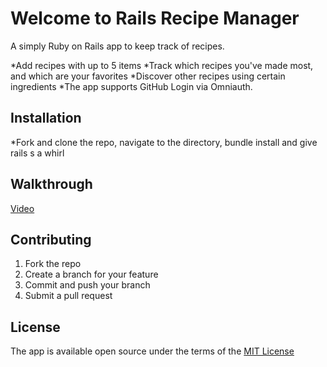 # Welcome to Rails Recipe Manager

A simply Ruby on Rails app to keep track of recipes.

*Add recipes with up to 5 items
*Track which recipes you've made most, and which are your favorites
*Discover other recipes using certain ingredients
*The app supports GitHub Login via Omniauth.

## Installation
*Fork and clone the repo, navigate to the directory, bundle install and give rails s a whirl

## Walkthrough
[Video](https://youtu.be/nNfVXJvSFKo)

## Contributing
1. Fork the repo
2. Create a branch for your feature
3. Commit and push your branch
4. Submit a pull request

## License
The app is available open source under the terms of the [MIT License](http://opensource.org/licenses/MIT)
